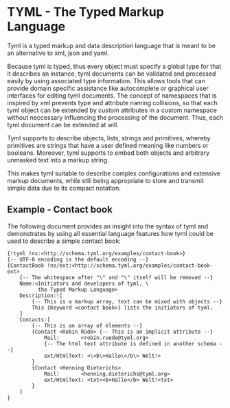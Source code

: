 TYML - The Typed Markup Language
================================

Tyml is a typed markup and data description language that is meant to
be an alternative to xml, json and yaml.

Because tyml is typed, thus every object must specify a global type for that it describes an instance,
tyml documents can be validated and processed easily by using associated type information.
This allows tools that can provide domain specific assistance like autocomplete or graphical
user interfaces for editing tyml documents.
The concept of namespaces that is inspired by xml prevents type and attribute naming collisions,
so that each tyml object can be extended by custom attributes in a custom namespace without
neccessary influencing the processing of the document. Thus, each tyml document can be extended at will.

Tyml supports to describe objects, lists, strings and primitives, 
whereby primitives are strings that have a user defined meaning like numbers or booleans.
Moreover, tyml supports to embed both objects and arbitrary unmasked text into a markup string.

This makes tyml suitable to describe complex configurations and extensive markup documents,
while still being appropriate to store and transmit simple data due to its compact notation.

Example - Contact book
----------------------

The following document provides an insight into the syntax of tyml and
demonstrates by using all essential language features how tyml could be used
to describe a simple contact book:

```tyml
{!tyml !ns:<http://schema.tyml.org/examples/contact-book>} 
{-- UTF-8 encoding is the default encoding --}
{ContactBook !ns/ext:<http://schema.tyml.org/examples/contact-book-ext>
    {-- The whitespace after "\" and "\" itself will be removed --}
    Name:<Initiators and developers of tyml, \
          the Typed Markup Language>
    Description:![ 
        {-- This is a markup array, text can be mixed with objects --}
        This {Keyword <contact book>} lists the initiators of tyml.
    ]
    Contacts:[ 
        {-- This is an array of elements --}
        {Contact <Robin Rüde> {-- This is an implicit attribute --}
            Mail:       <robin.ruede@tyml.org>
            {-- The html text attribute is defined in another schema --}
            ext/HtmlText: <\<b\>Hallo\</b\> Welt!>
        }
        {Contact <Henning Dieterichs> 
            Mail:       <henning.dieterichs@tyml.org>
            ext/HtmlText: <txt<<b>Hallo</b> Welt!>txt>
        }
    ]
}
```